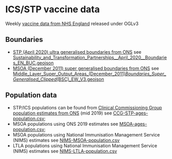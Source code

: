# ICS/STP vaccine data

Weekly [vaccine data from NHS England](https://www.england.nhs.uk/statistics/statistical-work-areas/covid-19-vaccinations/) released under OGLv3

## Boundaries

  * [STP (April 2020) ultra generalised boundaries from ONS](https://geoportal.statistics.gov.uk/datasets/sustainability-and-transformation-partnerships-april-2020-boundaries-en-buc) see [Sustainability_and_Transformation_Partnerships__April_2020__Boundaries_EN_BUC.geojson](Sustainability_and_Transformation_Partnerships__April_2020__Boundaries_EN_BUC.geojson)
  * [MSOA (December 2011) super generalised boundaries from ONS]() see [Middle_Layer_Super_Output_Areas_(December_2011)_Boundaries_Super_Generalised_Clipped_(BSC)_EW_V3.geojson](Middle_Layer_Super_Output_Areas_(December_2011)_Boundaries_Super_Generalised_Clipped_(BSC)_EW_V3.geojson)

## Population data

  * STP/ICS populations can be found from [Clinical Commissioning Group population estimates from ONS](https://www.ons.gov.uk/peoplepopulationandcommunity/populationandmigration/populationestimates/datasets/clinicalcommissioninggroupmidyearpopulationestimates) (mid 2019) see [CCG-STP-ages-population.csv](CCG-STP-ages-population.csv);
  * MSOA populations using ONS 2019 estimates see [MSOA-ages-population.csv](MSOA-ages-population.csv);
  * MSOA populations using National Immunisation Management Service (NIMS) estimates see [NIMS-MSOA-population.csv](NIMS-MSOA-population.csv)
  * LTLA populations using National Immunisation Management Service (NIMS) estimates see [NIMS-LTLA-population.csv](NIMS-LTLA-population.csv)

